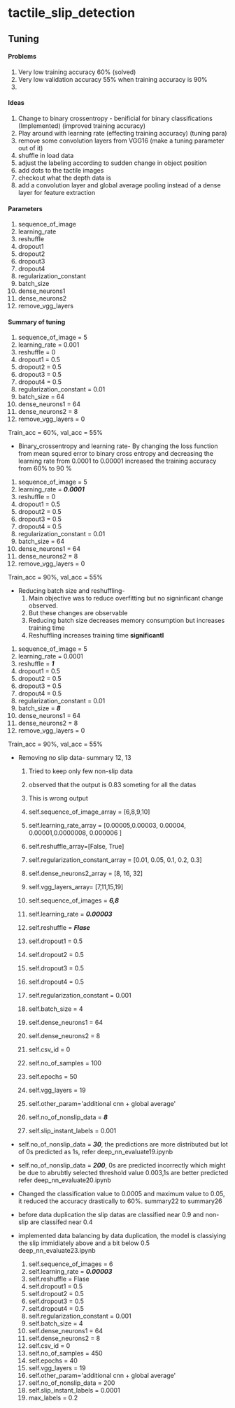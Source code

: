 # tactile_slip_detection
## Tuning

#### Problems
1. Very low training accuracy 60%  (solved)
2. Very low validation accuracy 55% when training accuracy is 90%
3. 
#### Ideas

1. Change to binary crossentropy - benificial for binary classifications (Implemented) (improved training accuracy)
2. Play around with learning rate (effecting training accuracy) (tuning para)
3. remove some convolution layers from VGG16 (make a tuning parameter out of it)
4. shuffle in load data
5. adjust the labeling according to sudden change in object position
6. add dots to the tactile images
7. checkout what the depth data is
8. add a convolution layer and global average pooling instead of a dense layer for feature extraction


#### Parameters
1. sequence_of_image 
2. learning_rate 
3. reshuffle 
4. dropout1 
5. dropout2 
6. dropout3 
7. dropout4 
8. regularization_constant 
9. batch_size 
10. dense_neurons1 
11. dense_neurons2
12. remove_vgg_layers

#### Summary of tuning

1. sequence_of_image = 5
2. learning_rate = 0.001
3. reshuffle = 0
4. dropout1 = 0.5
5. dropout2 = 0.5
6. dropout3 = 0.5
7. dropout4 = 0.5
8. regularization_constant = 0.01 
9. batch_size = 64
10. dense_neurons1 = 64
11. dense_neurons2 = 8
12. remove_vgg_layers = 0

Train_acc = 60%, val_acc = 55%

* Binary_crossentropy and learning rate-
   By changing the loss function from mean squred error to binary cross entropy
   and decreasing the learning rate from 0.0001 to 0.00001 increased the training
   accuracy from 60% to 90 %

1. sequence_of_image = 5
2. learning_rate = ***0.0001***
3. reshuffle = 0
4. dropout1 = 0.5
5. dropout2 = 0.5
6. dropout3 = 0.5
7. dropout4 = 0.5
8. regularization_constant = 0.01 
9. batch_size = 64
10. dense_neurons1 = 64
11. dense_neurons2 = 8
12. remove_vgg_layers = 0

Train_acc = 90%, val_acc = 55%

* Reducing batch size and reshuffling-
  1. Main objective was to reduce overfitting but no signinficant change observed.
  2. But these changes are observable
  3. Reducing batch size decreases memory consumption but increases training time
  4. Reshuffling increases training time **significantl**

1. sequence_of_image = 5
2. learning_rate = 0.0001
3. reshuffle = ***1***
4. dropout1 = 0.5
5. dropout2 = 0.5
6. dropout3 = 0.5
7. dropout4 = 0.5
8. regularization_constant = 0.01 
9. batch_size = ***8***
10. dense_neurons1 = 64
11. dense_neurons2 = 8
12. remove_vgg_layers = 0

Train_acc = 90%, val_acc = 55%

* Removing no slip data- summary 12, 13 
  1. Tried to keep only few non-slip data
  2. observed that the output is 0.83 someting for all the datas
  3. This is wrong output
   
  1. self.sequence_of_image_array = [6,8,9,10]
  2. self.learning_rate_array = [0.00005,0.00003, 0.00004, 0.00001,0.0000008, 0.000006 ]
  3. self.reshuffle_array=[False, True]
  4. self.regularization_constant_array = [0.01, 0.05, 0.1, 0.2, 0.3]
  5. self.dense_neurons2_array = [8, 16, 32]
  6. self.vgg_layers_array= [7,11,15,19]
  7. self.sequence_of_images =  ***6,8***
  8. self.learning_rate = ***0.00003***
  9. self.reshuffle = ***Flase***
  10. self.dropout1 = 0.5
  11. self.dropout2 = 0.5
  12. self.dropout3 = 0.5
  13. self.dropout4 = 0.5
  14. self.regularization_constant = 0.001
  15. self.batch_size = 4
  16. self.dense_neurons1 = 64
  17. self.dense_neurons2 = 8
  18. self.csv_id = 0
  19. self.no_of_samples = 100
  20. self.epochs = 50
  21. self.vgg_layers = 19
  22. self.other_param='additional cnn + global average'
  23. self.no_of_nonslip_data = ***8***
  24. self.slip_instant_labels = 0.001

* self.no_of_nonslip_data = ***30***, the predictions are more distributed but lot of 0s predicted as 1s, refer deep_nn_evaluate19.ipynb
* self.no_of_nonslip_data = ***200***, 0s are predicted incorrectly which might be due to abrubtly selected threshold value 0.003,1s are better predicted refer deep_nn_evaluate20.ipynb
* Changed the classification value to 0.0005 and maximum value to 0.05, it reduced the accuracy drastically to 60%. summary22 to summary26
* before data duplication the slip datas are classified near 0.9 and non- slip are classifed near 0.4
* implemented data balancing by data duplication, the model is classiying the slip immidiately above and a bit below 0.5 deep_nn_evaluate23.ipynb

  1. self.sequence_of_images =  6
  2. self.learning_rate = ***0.00003***
  3. self.reshuffle = Flase
  4.  self.dropout1 = 0.5
  5.  self.dropout2 = 0.5
  6.  self.dropout3 = 0.5
  7.  self.dropout4 = 0.5
  8.  self.regularization_constant = 0.001
  9.  self.batch_size = 4
  10. self.dense_neurons1 = 64
  11. self.dense_neurons2 = 8
  12. self.csv_id = 0
  13. self.no_of_samples = 450
  14. self.epochs = 40
  15. self.vgg_layers = 19
  16. self.other_param='additional cnn + global average'
  17. self.no_of_nonslip_data = 200
  18. self.slip_instant_labels = 0.0001
  19. max_labels = 0.2